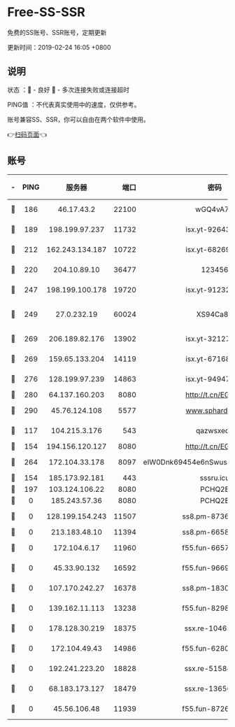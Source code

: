 # Free-SS-SSR

免费的SS账号、SSR账号，定期更新

更新时间：2019-02-24 16:05 +0800

## 说明

状态     ：🙂 - 良好 🙁 - 多次连接失败或连接超时

PING值   ：不代表真实使用中的速度，仅供参考。

账号兼容SS、SSR，你可以自由在两个软件中使用。

👉[扫码页面](https://liesauer.github.io/free-ss-ssr.github.io/)👈

## 账号

|-|PING|服务器|端口|密码|加密方式|区域|
|:----:|:----:|:-----:|-----:|:----:|:----:|:----:|
|🙂|186|46.17.43.2|22100|wGQ4vA7D|aes-256-gcm|RU|
|🙂|189|198.199.97.237|11732|isx.yt-92643229|aes-256-cfb|US|
|🙂|212|162.243.134.187|10722|isx.yt-68269758|aes-256-cfb|US|
|🙂|220|204.10.89.10|36477|123456|aes-256-cfb|US|
|🙂|247|198.199.100.178|19720|isx.yt-91232845|aes-256-cfb|US|
|🙂|249|27.0.232.19|60024|XS94Ca8K|xchacha20-ietf-poly1305|HK|
|🙂|269|206.189.82.176|13902|isx.yt-32127764|aes-256-cfb|SG|
|🙂|269|159.65.133.204|14119|isx.yt-67168990|aes-256-cfb|SG|
|🙂|276|128.199.97.239|14863|isx.yt-94947792|aes-256-cfb|SG|
|🙂|280|64.137.160.203|8080|http://t.cn/EGJIyrl|rc4-md5|CA|
|🙂|290|45.76.124.108|5577|www.sphard.com|aes-256-cfb|AU|
|🙂|117|104.215.3.176|543|qazwsxedc|aes-256-gcm|JP|
|🙂|154|194.156.120.127|8080|http://t.cn/EGJIyrl|rc4-md5|RU|
|🙂|264|172.104.33.178|8097|eIW0Dnk69454e6nSwuspv9DmS201tQ0D|aes-256-cfb|SG|
|🙁|154|185.173.92.181|443|sssru.icu|rc4-md5|RU|
|🙁|197|103.124.106.22|8080|PCHQ2E|rc4-md5|US|
|🙁|0|185.243.57.36|8080|PCHQ2E|rc4-md5|US|
|🙁|0|128.199.154.243|11507|ss8.pm-87365089|aes-256-cfb|SG|
|🙁|0|213.183.48.10|11394|ss8.pm-66583704|rc4-md5|RU|
|🙁|0|172.104.6.17|11960|f55.fun-66579166|aes-256-cfb|US|
|🙁|0|45.33.90.132|16592|f55.fun-96694755|aes-256-cfb|US|
|🙁|0|107.170.242.27|16378|ss8.pm-18305798|aes-256-cfb|US|
|🙁|0|139.162.11.113|13238|f55.fun-82987043|aes-256-cfb|SG|
|🙁|0|178.128.30.219|18375|ssx.re-10465888|aes-256-cfb|SG|
|🙁|0|172.104.49.43|14986|f55.fun-62809242|aes-256-cfb|SG|
|🙁|0|192.241.223.20|18828|ssx.re-51584753|aes-256-cfb|US|
|🙁|0|68.183.173.127|18479|ssx.re-13656982|aes-256-cfb|US|
|🙁|0|45.56.106.48|11939|f55.fun-87263738|aes-256-cfb|US|
